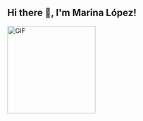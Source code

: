 ## Hi there 👋, I'm Marina López!

<img alt="GIF" src="[https://media.giphy.com/media/Cmr1OMJ2FN0B2/giphy.gif](https://www.google.com/url?sa=i&url=https%3A%2F%2Fwww.pinterest.com%2Fpin%2F609252655829675824%2F&psig=AOvVaw14KIdl3FpyDn76mTEgxHyV&ust=1754292659846000&source=images&cd=vfe&opi=89978449&ved=0CBUQjRxqFwoTCOjek86P7o4DFQAAAAAdAAAAABAf)" width = 200/>
